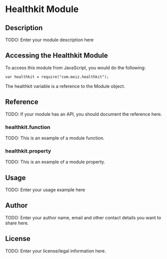 # Healthkit Module

## Description

TODO: Enter your module description here

## Accessing the Healthkit Module

To access this module from JavaScript, you would do the following:

    var healthkit = require("com.moiz.healthkit");

The healthkit variable is a reference to the Module object.

## Reference

TODO: If your module has an API, you should document
the reference here.

### healthkit.function

TODO: This is an example of a module function.

### healthkit.property

TODO: This is an example of a module property.

## Usage

TODO: Enter your usage example here

## Author

TODO: Enter your author name, email and other contact
details you want to share here.

## License

TODO: Enter your license/legal information here.
